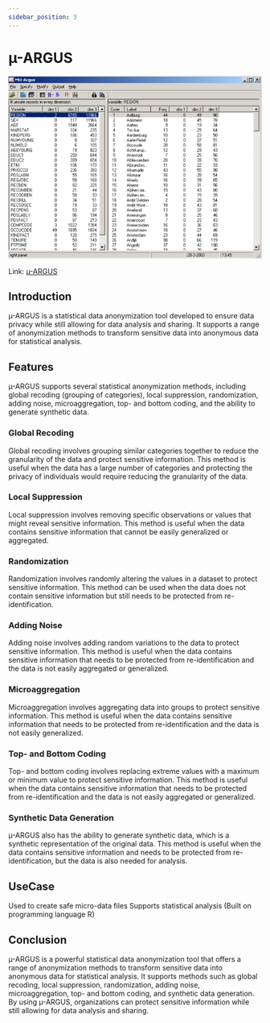 ```yaml
---
sidebar_position: 3
---
```


# µ-ARGUS

![](../tools/img/argus.png)

Link: [µ-ARGUS](https://research.cbs.nl/casc/mu.htm)

## Introduction
µ-ARGUS is a statistical data anonymization tool developed to ensure data privacy while still allowing for data analysis and sharing. It supports a range of anonymization methods to transform sensitive data into anonymous data for statistical analysis.

## Features
µ-ARGUS supports several statistical anonymization methods, including global recoding (grouping of categories), local suppression, randomization, adding noise, microaggregation, top- and bottom coding, and the ability to generate synthetic data.

### Global Recoding
Global recoding involves grouping similar categories together to reduce the granularity of the data and protect sensitive information. This method is useful when the data has a large number of categories and protecting the privacy of individuals would require reducing the granularity of the data.

### Local Suppression
Local suppression involves removing specific observations or values that might reveal sensitive information. This method is useful when the data contains sensitive information that cannot be easily generalized or aggregated.

### Randomization
Randomization involves randomly altering the values in a dataset to protect sensitive information. This method can be used when the data does not contain sensitive information but still needs to be protected from re-identification.

### Adding Noise
Adding noise involves adding random variations to the data to protect sensitive information. This method is useful when the data contains sensitive information that needs to be protected from re-identification and the data is not easily aggregated or generalized.

### Microaggregation
Microaggregation involves aggregating data into groups to protect sensitive information. This method is useful when the data contains sensitive information that needs to be protected from re-identification and the data is not easily generalized.

### Top- and Bottom Coding
Top- and bottom coding involves replacing extreme values with a maximum or minimum value to protect sensitive information. This method is useful when the data contains sensitive information that needs to be protected from re-identification and the data is not easily aggregated or generalized.

### Synthetic Data Generation
µ-ARGUS also has the ability to generate synthetic data, which is a synthetic representation of the original data. This method is useful when the data contains sensitive information and needs to be protected from re-identification, but the data is also needed for analysis.

## UseCase
Used to create safe micro-data files 
Supports statistical analysis (Built on programming language R)

## Conclusion
µ-ARGUS is a powerful statistical data anonymization tool that offers a range of anonymization methods to transform sensitive data into anonymous data for statistical analysis. It supports methods such as global recoding, local suppression, randomization, adding noise, microaggregation, top- and bottom coding, and synthetic data generation. By using µ-ARGUS, organizations can protect sensitive information while still allowing for data analysis and sharing.
